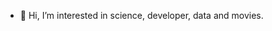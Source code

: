 - 👋 Hi, I’m interested in science, developer, data and movies.


<!---
nathaliadt/nathaliadt is a ✨ special ✨ repository because its `README.md` (this file) appears on your GitHub profile.
You can click the Preview link to take a look at your changes.
--->
